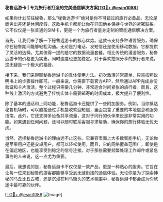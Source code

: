 **秘魯远游卡 | 专为旅行者打造的完美通信解决方案[[TG💪+ @esim1088](https://t.me/s/esim1088)]**

如果你计划前往秘魯，那么“秘魯远游卡”绝对是你不可错过的旅行必备品。无论是商务出差还是休闲度假，这款手机卡都能让你在异国他乡保持与世界的紧密联系。它不仅仅是一张普通的SIM卡，更是一个为旅行者量身定制的智能通信解决方案。

首先，让我们来了解一下秘魯远游卡的核心优势。这款卡支持多种语言服务，确保你在秘魯期间能够轻松沟通。无论是打电话、发短信还是使用移动数据，它都提供了灵活的选择。尤其值得一提的是它的数据流量套餐，相比传统的漫游服务，秘魯远游卡的价格更为实惠，同时速度也更加稳定。对于喜欢拍照分享的旅行者来说，这无疑是一个极大的福音。

接下来，我们来聊聊秘魯远游卡的具体使用方法。初次激活非常简单，只需按照说明书上的步骤操作即可。一般来说，你需要下载官方APP，然后通过APP完成身份验证和卡片激活。整个过程只需要几分钟，非常适合时间紧张的旅行者。而且，这种线上激活的方式避免了传统实体卡需要邮寄的时间成本，极大提升了便利性。

除了基本的通话和上网功能，秘魯远游卡还提供了一些附加服务。例如，当你抵达秘魯机场时，可以直接通过手机接收欢迎短信，里面包含了重要的本地信息和服务指南。此外，它还支持多设备共享流量，这对于同行的伙伴来说是非常实用的功能。如果遇到任何问题，还可以随时联系客服寻求帮助，确保你的旅行体验无忧无虑。

当然，选择秘魯远游卡的理由远不止这些。它兼容市面上大多数智能手机，无论你是苹果用户还是安卓用户，都可以轻松使用。而且，它的网络覆盖范围广，即使是在偏远地区，也能享受到稳定的信号连接。对于那些需要频繁处理工作邮件或紧急事务的人来说，这一点尤为重要。

最后，我想说的是，秘魯远游卡不仅仅是一款产品，更是一种贴心的服务。它旨在让每一位来到秘魯的游客都能够享受到无缝衔接的通信体验。无论你是为了探索神秘的马丘比丘古城，还是沉浸在利马街头的艺术氛围中，秘魯远游卡都会成为你旅途中最可靠的伙伴。

[[TG💪+ @esim1088](https://t.me/s/esim1088) ![Image](https://i.postimg.cc/4NQfJmqS/Snipaste-2025-05-13-00-14-12.png)]